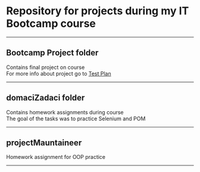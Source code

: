 # Repository for projects during my IT Bootcamp course

***   

## Bootcamp Project folder

Contains final project on course   
For more info about project go to [Test Plan](https://github.com/stefanzimonjic/itbootcampSZ/blob/main/BootcampProject/TestPlan.md)   

***   

## domaciZadaci folder

Contains homework assignments during course    
The goal of the tasks was to practice Selenium and POM

***

## projectMauntaineer

Homework assignment for OOP practice

   ***
